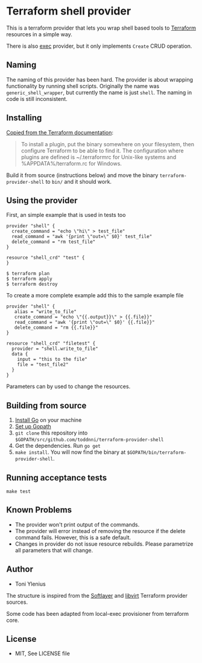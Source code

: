 # Terraform shell provider

This is a terraform provider that lets you wrap shell based tools to [Terraform](https://terraform.io/) resources in a simple way.

There is also [exec](https://github.com/gosuri/terraform-exec-provider) provider, but it only implements `Create` CRUD operation.

## Naming

The naming of this provider has been hard. The provider is about wrapping functionality by running shell scripts. Originally the name was `generic_shell_wrapper`, but currently the name is just `shell`. The naming in code is still inconsistent.

## Installing

[Copied from the Terraform documentation](https://www.terraform.io/docs/plugins/basics.html):
> To install a plugin, put the binary somewhere on your filesystem, then configure Terraform to be able to find it. The configuration where plugins are defined is ~/.terraformrc for Unix-like systems and %APPDATA%/terraform.rc for Windows.

Build it from source (instructions below) and move the binary `terraform-provider-shell` to `bin/` and it should work.

## Using the provider

First, an simple example that is used in tests too

```hcl
provider "shell" {
  create_command = "echo \"hi\" > test_file"
  read_command = "awk '{print \"out=\" $0}' test_file"
  delete_command = "rm test_file"
}

resource "shell_crd" "test" {
}
```

```console
$ terraform plan
$ terraform apply
$ terraform destroy
```

To create a more complete example add this to the sample example file

```hcl
provider "shell" {
   alias = "write_to_file"
   create_command = "echo \"{{.output}}\" > {{.file}}"
   read_command = "awk '{print \"out=\" $0}' {{.file}}"
   delete_command = "rm {{.file}}"
}

resource "shell_crd" "filetest" {
  provider = "shell.write_to_file"
  data {
    input = "this to the file"
    file = "test_file2"
  }
}
```

Parameters can by used to change the resources.

## Building from source

1.  [Install Go](https://golang.org/doc/install) on your machine
2.  [Set up Gopath](https://golang.org/doc/code.html)
3.  `git clone` this repository into `$GOPATH/src/github.com/toddnni/terraform-provider-shell`
4.  Get the dependencies. Run `go get`
6.  `make install`. You will now find the
    binary at `$GOPATH/bin/terraform-provider-shell`.

## Running acceptance tests

```console
make test
```

## Known Problems

* The provider won't print output of the commands.
* The provider will error instead of removing the resource if the delete command fails. However, this is a safe default.
* Changes in provider do not issue resource rebuilds. Please parametrize all parameters that will change.

## Author

* Toni Ylenius

The structure is inspired from the [Softlayer](https://github.com/finn-no/terraform-provider-softlayer) and [libvirt](https://github.com/dmacvicar/terraform-provider-libvirt) Terraform provider sources.

Some code has been adapted from local-exec provisioner from terraform core.

## License

* MIT, See LICENSE file
